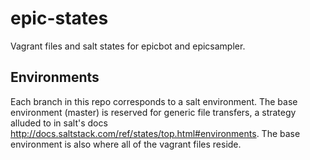 epic-states
==================

Vagrant files and salt states for epicbot and epicsampler.

Environments
------------
Each branch in this repo corresponds to a salt environment. The base
environment (master) is reserved for generic file transfers, a strategy alluded
to in salt's docs http://docs.saltstack.com/ref/states/top.html#environments.
The base environment is also where all of the vagrant files reside.
